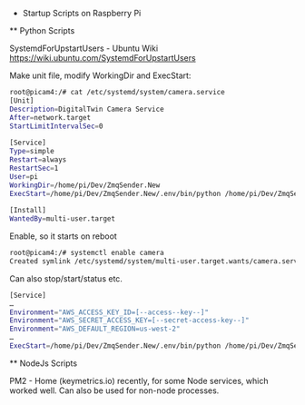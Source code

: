 * Startup Scripts on Raspberry Pi

** Python Scripts

SystemdForUpstartUsers - Ubuntu Wiki
https://wiki.ubuntu.com/SystemdForUpstartUsers
 
Make unit file, modify WorkingDir and ExecStart:

```bash
root@picam4:/# cat /etc/systemd/system/camera.service
[Unit]
Description=DigitalTwin Camera Service
After=network.target
StartLimitIntervalSec=0
 
[Service]
Type=simple
Restart=always
RestartSec=1
User=pi
WorkingDir=/home/pi/Dev/ZmqSender.New
ExecStart=/home/pi/Dev/ZmqSender.New/.env/bin/python /home/pi/Dev/ZmqSender.New/sender-secure.py
 
[Install]
WantedBy=multi-user.target
```

Enable, so it starts on reboot

```bash
root@picam4:/# systemctl enable camera
Created symlink /etc/systemd/system/multi-user.target.wants/camera.service → /etc/systemd/system/camera.service.
```

Can also stop/start/status etc.


```bash
[Service]
…
Environment="AWS_ACCESS_KEY_ID=[--access--key--]"
Environment="AWS_SECRET_ACCESS_KEY=[--secret-access-key--]"
Environment="AWS_DEFAULT_REGION=us-west-2"
…
ExecStart=/home/pi/Dev/ZmqSender.New/.env/bin/python /home/pi/Dev/ZmqSender.New/sender-secure.py
```

** NodeJs Scripts

PM2 - Home (keymetrics.io) recently, for some Node services, which worked well. Can also be used for non-node processes.
 
